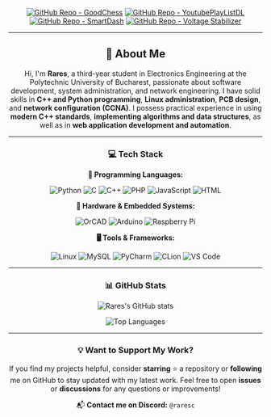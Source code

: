 <div align="center">

[![GitHub Repo - GoodChess](https://img.shields.io/badge/Repo-GoodChess-6f42c1?style=for-the-badge&logo=github)](https://github.com/t0ry003/GoodChess)
[![GitHub Repo - YoutubePlayListDL](https://img.shields.io/badge/Repo-YoutubePlayListDL-1da1f2?style=for-the-badge&logo=github)](https://github.com/t0ry003/YoutubePlayListDL)
[![GitHub Repo - SmartDash](https://img.shields.io/badge/Repo-SmartDash-ff4500?style=for-the-badge&logo=github)](https://github.com/t0ry003/SmartDash)
[![GitHub Repo - Voltage Stabilizer](https://img.shields.io/badge/Repo-Voltage_Stabilizer-32cd32?style=for-the-badge&logo=github)](https://github.com/t0ry003/Series-Regulator-Voltage-Stabilizer-OrCad)


</div>

---

<div align="center">

## 👋 About Me

Hi, I'm **Rares**, a third-year student in Electronics Engineering at the Polytechnic University of Bucharest, passionate about software development, system administration, and network engineering. I have solid skills in **C++ and Python programming**, **Linux administration**, **PCB design**, and **network configuration (CCNA)**. I possess practical experience in using **modern C++ standards**, **implementing algorithms and data structures**, as well as in **web application development and automation**.

---

### 💻 Tech Stack

**🚀 Programming Languages:**

![Python](https://img.shields.io/badge/Python-3776AB?style=for-the-badge&logo=python&logoColor=white)
![C](https://img.shields.io/badge/C-27338B?style=for-the-badge&logo=c&logoColor=white)
![C++](https://img.shields.io/badge/C++-00599C?style=for-the-badge&logo=c%2B%2B&logoColor=white)
![PHP](https://img.shields.io/badge/PHP-777BB4?style=for-the-badge&logo=php&logoColor=white)
![JavaScript](https://img.shields.io/badge/JavaScript-F7DF1E?style=for-the-badge&logo=javascript&logoColor=black)
![HTML](https://img.shields.io/badge/HTML-E34F26?style=for-the-badge&logo=html5&logoColor=white)

**🔌 Hardware & Embedded Systems:**

![OrCAD](https://img.shields.io/badge/OrCAD-FF0000?style=for-the-badge&logo=circuitverse&logoColor=white)
![Arduino](https://img.shields.io/badge/Arduino-00979D?style=for-the-badge&logo=arduino&logoColor=white)
![Raspberry Pi](https://img.shields.io/badge/Raspberry_Pi-A22846?style=for-the-badge&logo=raspberrypi&logoColor=white)

**🖥️ Tools & Frameworks:**

![Linux](https://img.shields.io/badge/Linux-FCC624?style=for-the-badge&logo=linux&logoColor=black)
![MySQL](https://img.shields.io/badge/MySQL-336791?style=for-the-badge&logo=mysql&logoColor=white)
![PyCharm](https://img.shields.io/badge/PyCharm-000000?style=for-the-badge&logo=pycharm&logoColor=white)
![CLion](https://img.shields.io/badge/CLion-000000?style=for-the-badge&logo=clion&logoColor=white)
![VS Code](https://img.shields.io/badge/VS%20Code-007ACC?style=for-the-badge&logo=visual-studio-code&logoColor=white)

---

### 📊 GitHub Stats

![Rares's GitHub stats](https://github-readme-stats.vercel.app/api?username=t0ry003&show_icons=true&theme=dark&hide_border=true&include_all_commits=true&count_private=true)

![Top Languages](https://github-readme-stats.vercel.app/api/top-langs/?username=t0ry003&layout=compact&theme=dark&hide_border=true)

---

### 💡 Want to Support My Work?

If you find my projects helpful, consider **starring** ⭐ a repository or **following** me on GitHub to stay updated with my latest work. Feel free to open **issues** or **discussions** for any questions or improvements!

📬 **Contact me on Discord:** `@raresc`

</div>
